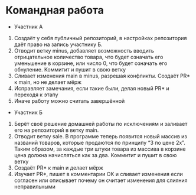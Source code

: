 # Командная работа
* Участник А
1. Создаёт у себя публичный репозиторий, в настройках репозитория даёт право на запись участнику Б.
2. Отводит ветку minus, добавляет возможность вводить отрицательное количество товара, что будет означать его уменьшение в корзине, или число 0, что будет означать его обнуление. Коммитит и пушит в свою ветку
3. Сливает изменения main в minus, разрешая конфликты. Создаёт PR* к main, но не делает мёрж
4. Исправляет замечания, если такие были, делая новый PR* и переходя к этапу
5. Иначе работу можно считать завершённой
* Участник Б
1. Берёт своё решение домашней работы по исключениям и заливает его на репозиторий в ветку main. 
2. Отводит ветку sale. В программе теперь появится новый массив из названий товаров, которые продаются по принципу “3 по цене 2х”. Таким образом, за каждые три штуки товара из массива в корзине цена должна начисляться как за два. Коммитит и пушит в свою ветку 
3. Создаёт PR* к main и делает мёрж 
4. Изучает PR*, пишет в комментарии ОК и сливает изменения если согласен или описывает почему он считает изменения для слияния неправильными